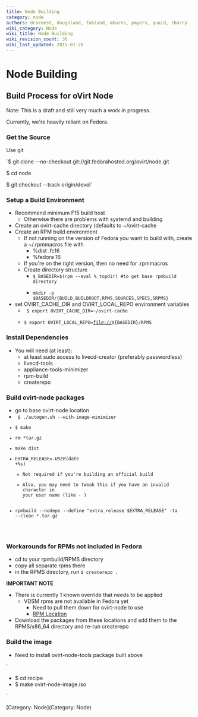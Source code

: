 ```yaml
---
title: Node Building
category: node
authors: dcaroest, dougsland, fabiand, mburns, pmyers, quaid, rbarry
wiki_category: Node
wiki_title: Node Building
wiki_revision_count: 36
wiki_last_updated: 2015-01-28
---
```


# Node Building

## Build Process for oVirt Node

Note: This is a draft and still very much a work in progress.

Currently, we're heavily reliant on Fedora.

### Get the Source

Use git

`$ git clone --no-checkout git://git.fedorahosted.org/ovirt/node.git

$ cd node

$ git checkout --track origin/devel`

### Setup a Build Environment

*   Recommend minimum F15 build host
    -   Otherwise there are problems with systemd and building
*   Create an ovirt-cache directory (defaults to ~/ovirt-cache
*   Create an RPM build environment
    -   If not running on the version of Fedora you want to build with, create a ~/.rpmmacros file with
        -   %dist .fc16
        -   %fedora 16
    -   If you're on the right version, then no need for .rpmmacros
    -   Create directory structure
        -   <code>$ BASEDIR=$(rpm --eval %_topdir) #to get base rpmbuild directory
        -   mkdir -p $BASEDIR/{BUILD,BUILDROOT,RPMS,SOURCES,SPECS,SRPMS}</code>
*   set OVIRT_CACHE_DIR and OVIRT_LOCAL_REPO environment variables
    -   <code> $ export OVIRT_CACHE_DIR=~/ovirt-cache
    -   $ export OVIRT_LOCAL_REPO=<file://>${BASEDIR}/RPMS </code>

### Install Dependencies

*   You will need (at least):
    -   at least sudo access to livecd-creator (preferably passwordless)
    -   livecd-tools
    -   appliance-tools-minimizer
    -   rpm-build
    -   createrepo

### Build ovirt-node packages

*   go to base ovirt-node location
*   <code> $ ./autogen.sh --with-image-minimizer
*   $ make
*   rm \*tar.gz
*   make dist
*   EXTRA_RELEASE=.$USER$(date +%s)
    -   Not required if you're building an official build
    -   Also, you may need to tweak this if you have an invalid character in your user name (like - )
*   rpmbuild --nodeps --define "extra_release $EXTRA_RELEASE" -ta --clean \*.tar.gz

</code>

### Workarounds for RPMs not included in Fedora

*   cd to your rpmbuild/RPMS directory
*   copy all separate rpms there
*   in the RPMS directory, run `$ createrepo .`

**IMPORTANT NOTE**

*   There is currently 1 known override that needs to be applied
    -   VDSM rpms are not available in Fedora yet
        -   Need to pull them down for ovirt-node to use
        -   [RPM Location](http://fsimonce.fedorapeople.org/vdsm/)
*   Download the packages from these locations and add them to the RPMS/x86_64 directory and re-run createrepo

### Build the image

*   Need to install ovirt-node-tools package built above

`

* $ cd recipe
* $ make ovirt-node-image.iso

`

[Category: Node](Category: Node)
